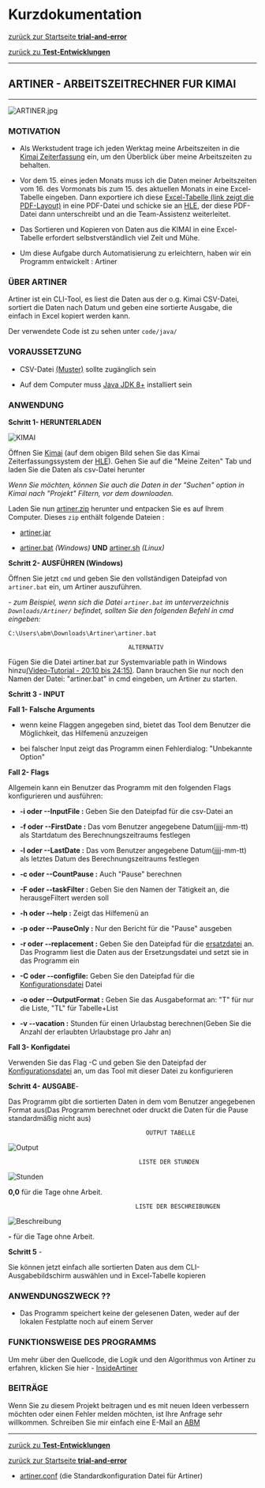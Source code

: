 # Kurzdokumentation

[zurück zur Startseite **trial-and-error**](../../README.md)

[zurück zu **Test-Entwicklungen**](../START.md)

---

## ARTINER - ARBEITSZEITRECHNER FUR KIMAI

---

![ARTINER.jpg](../monthly-work-time-calculator/Dateien/Bilder/Artiner.png)

### MOTIVATION


+ Als Werkstudent trage ich jeden Werktag meine Arbeitszeiten in die [Kimai Zeiterfassung](https://www.kimai.org/de/) ein, um den Überblick über meine Arbeitszeiten zu behalten.  

+ Vor dem 15. eines jeden Monats muss ich die Daten meiner Arbeitszeiten vom 16. des Vormonats bis zum 15. des aktuellen Monats in eine Excel-Tabelle eingeben. Dann exportiere ich diese [Excel-Tabelle (link zeigt die PDF-Layout)](../monthly-work-time-calculator/Dateien/Bilder/Excel_Muster.jpg) in eine PDF-Datei und schicke sie an [HLE](mailto:hleppin@berlincert.de), der diese PDF-Datei dann unterschreibt und an die Team-Assistenz weiterleitet. 

+ Das Sortieren und Kopieren von Daten aus die KIMAI in eine Excel-Tabelle erfordert selbstverständlich viel Zeit und Mühe.

+ Um diese Aufgabe durch Automatisierung zu erleichtern, haben wir ein Programm entwickelt : Artiner

### ÜBER ARTINER

Artiner ist ein CLI-Tool, es liest die Daten aus der o.g. Kimai CSV-Datei, sortiert die Daten nach Datum und geben eine sortierte Ausgabe, die einfach in Excel kopiert werden kann.

Der verwendete Code ist zu sehen unter `code/java/`

### VORAUSSETZUNG

+ CSV-Datei [(Muster)](../monthly-work-time-calculator/Dateien/CSV/April_Mai_Faraz.csv) sollte zugänglich sein

+ Auf dem Computer muss [Java JDK 8+](https://docs.oracle.com/en/java/javase/20/install/installation-jdk-microsoft-windows-platforms.html#GUID-A7E27B90-A28D-4237-9383-A58B416071CA) installiert sein


### ANWENDUNG


**Schritt 1- HERUNTERLADEN** 

![KIMAI](../monthly-work-time-calculator/Dateien/Bilder/KIMAI_Herunterladen.png)

Öffnen Sie [Kimai](https://www.kimai.org/de/) (auf dem obigen Bild sehen Sie das Kimai Zeiterfassungssystem der [HLE](mailto:hleppin@berlincert.de)). Gehen Sie auf die "Meine Zeiten" Tab und laden Sie die Daten als csv-Datei herunter 

*Wenn Sie möchten, können Sie auch die Daten in der "Suchen" option in Kimai nach "Projekt" Filtern, vor dem downloaden.*


Laden Sie nun [artiner.zip](../../test-development/monthly-work-time-calculator/downloads/artiner.zip) herunter und entpacken Sie es auf Ihrem Computer. Dieses `zip` enthält folgende Dateien :

   + [artiner.jar](../monthly-work-time-calculator/Dateien/Jar/artiner.jar)

   + [artiner.bat](../monthly-work-time-calculator/code/cmd/artiner.bat) *(Windows)* **UND** [artiner.sh](../monthly-work-time-calculator/code/bash/artiner.sh) *(Linux)*







**Schritt 2- AUSFÜHREN (Windows)** 

Öffnen Sie jetzt `cmd` und geben Sie den vollständigen Dateipfad von `artiner.bat` ein, um Artiner auszuführen.

*- zum Beispiel, wenn sich die Datei `artiner.bat` im unterverzeichnis ``Downloads/Artiner/`` befindet, sollten Sie den folgenden Befehl in cmd eingeben:* 

```
C:\Users\abm\Downloads\Artiner\artiner.bat 

```

                                      ALTERNATIV


Fügen Sie die Datei artiner.bat zur Systemvariable path in Windows hinzu[(Video-Tutorial - 20:10 bis 24:15)](https://www.youtube.com/watch?v=etb_Y1Rlt4E). Dann brauchen Sie nur noch den Namen der Datei: "artiner.bat" in cmd eingeben, um Artiner zu starten.

**Schritt 3 - INPUT** 


**Fall 1- Falsche Arguments**

+ wenn keine Flaggen angegeben sind, bietet das Tool dem Benutzer die Möglichkeit, das Hilfemenü anzuzeigen

+ bei falscher Input zeigt das Programm einen Fehlerdialog: "Unbekannte Option"

**Fall 2- Flags**

Allgemein kann ein Benutzer das Programm mit den folgenden Flags konfigurieren und ausführen: 

+ **-i oder --InputFile :** Geben Sie den Dateipfad für die csv-Datei an

+ **-f oder --FirstDate :** Das vom Benutzer angegebene Datum(jjjj-mm-tt) als Startdatum des Berechnungszeitraums festlegen

+ **-l oder --LastDate :** Das vom Benutzer angegebene Datum(jjjj-mm-tt) als letztes Datum des Berechnungszeitraums festlegen

+ **-c oder --CountPause :** Auch "Pause" berechnen

+ **-F oder --taskFilter :** Geben Sie den Namen der Tätigkeit an, die herausgeFiltert werden soll



+ **-h oder --help :**  Zeigt das Hilfemenü an

+ **-p oder --PauseOnly :** Nur den Bericht für die "Pause" ausgeben
 
+ **-r oder --replacement :** Geben Sie den Dateipfad für die [ersatzdatei](../../test-development/monthly-work-time-calculator/Dateien/Konfigdateien/replacment.conf) an. Das Programm liest die Daten aus der Ersetzungsdatei und setzt sie in das Programm ein

+  **-C oder --configfile:**  Geben Sie den Dateipfad für die [Konfigurationsdatei](../../test-development/monthly-work-time-calculator/Dateien/Konfigdateien/artiner.conf) Datei


+ **-o oder --OutputFormat :** Geben Sie das Ausgabeformat an: "T" für nur die Liste, "TL" für  Tabelle+List  

+ **-v  --vacation :** Stunden für einen Urlaubstag berechnen(Geben Sie die Anzahl der erlaubten Urlaubstage pro Jahr an)


**Fall 3- Konfigdatei**

 
Verwenden Sie das Flag -C und geben Sie den Dateipfad der [Konfigurationsdatei](../../test-development/monthly-work-time-calculator/Dateien/Konfigdateien/artiner.conf) an, um das Tool mit dieser Datei zu konfigurieren

**Schritt 4- AUSGABE**- 

Das Programm gibt die sortierten Daten in dem vom Benutzer angegebenen Format aus(Das Programm berechnet oder druckt die Daten für die Pause standardmäßig nicht aus)
                  
                                           OUTPUT TABELLE

![Output](../monthly-work-time-calculator/Dateien/Bilder/Output_Tabelle.png) 

                                         LISTE DER STUNDEN

![Stunden](../monthly-work-time-calculator/Dateien/Bilder/Output_Stunden.png) 

**0,0** für die Tage ohne Arbeit.

                                        LISTE DER BESCHREIBUNGEN

![Beschreibung](../monthly-work-time-calculator/Dateien/Bilder/Output_Beschreibung.png)

**-** für die Tage ohne Arbeit.

              

**Schritt 5** - 

Sie können jetzt einfach alle sortierten Daten aus dem CLI-Ausgabebildschirm auswählen und in Excel-Tabelle kopieren


### ANWENDUNGSZWECK ??


+ Das Programm speichert keine der gelesenen Daten, weder auf der lokalen Festplatte noch auf einem Server


### FUNKTIONSWEISE DES PROGRAMMS

Um mehr über den Quellcode, die Logik und den Algorithmus von Artiner zu erfahren, klicken Sie hier - [InsideArtiner](werk.md)

### BEITRÄGE

Wenn Sie zu diesem Projekt beitragen und es mit neuen Ideen verbessern möchten oder einen Fehler melden möchten, ist Ihre Anfrage sehr willkommen. Schreiben Sie mir einfach eine E-Mail an [ABM](mailto:mfabbas@berlincert.de)


---


[zurück zu **Test-Entwicklungen**](../START.md)

[zurück zur Startseite **trial-and-error**](../../README.md)



   + [artiner.conf](../../test-development/monthly-work-time-calculator/Dateien/Sonstiges/artiner.properties) (die Standardkonfiguration Datei für Artiner)
